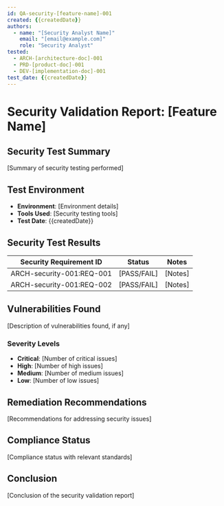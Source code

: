 ```yaml
---
id: QA-security-[feature-name]-001
created: {{createdDate}}
authors:
  - name: "[Security Analyst Name]"
    email: "[email@example.com]"
    role: "Security Analyst"
tested:
  - ARCH-[architecture-doc]-001
  - PRD-[product-doc]-001
  - DEV-[implementation-doc]-001
test_date: {{createdDate}}
---
```


# Security Validation Report: [Feature Name] <!-- TEST-001 -->

## Security Test Summary <!-- TEST-002 -->
[Summary of security testing performed]

## Test Environment <!-- TEST-003 -->
- **Environment**: [Environment details]
- **Tools Used**: [Security testing tools]
- **Test Date**: {{createdDate}}

## Security Test Results <!-- TEST-004 -->

| Security Requirement ID | Status | Notes |
|------------------------|--------|-------|
| ARCH-security-001:REQ-001 | [PASS/FAIL] | [Notes] |
| ARCH-security-001:REQ-002 | [PASS/FAIL] | [Notes] |

## Vulnerabilities Found <!-- BUG-001 -->
[Description of vulnerabilities found, if any]

### Severity Levels
- **Critical**: [Number of critical issues]
- **High**: [Number of high issues]
- **Medium**: [Number of medium issues]
- **Low**: [Number of low issues]

## Remediation Recommendations <!-- TASK-001 -->
[Recommendations for addressing security issues]

## Compliance Status <!-- INFO-001 -->
[Compliance status with relevant standards]

## Conclusion <!-- INFO-002 -->
[Conclusion of the security validation report]